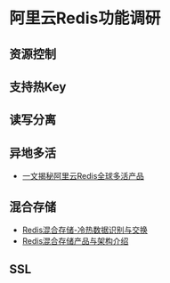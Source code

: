 # 阿里云Redis功能调研

## 资源控制

## 支持热Key

## 读写分离

## 异地多活

- [一文揭秘阿里云Redis全球多活产品](https://baijiahao.baidu.com/s?id=1610276754253877773&wfr=spider&for=pc)

## 混合存储

- [Redis混合存储-冷热数据识别与交换](https://blog.csdn.net/rlnLo2pNEfx9c/article/details/81091547)
- [Redis混合存储产品与架构介绍](https://yq.aliyun.com/articles/582418)

## SSL